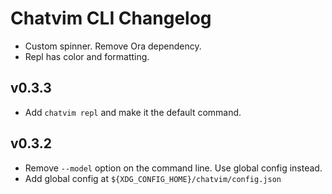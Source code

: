 # Chatvim CLI Changelog

- Custom spinner. Remove Ora dependency.
- Repl has color and formatting.

## v0.3.3

- Add `chatvim repl` and make it the default command.

## v0.3.2

- Remove `--model` option on the command line. Use global config instead.
- Add global config at `${XDG_CONFIG_HOME}/chatvim/config.json`
